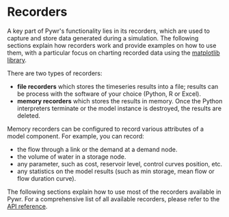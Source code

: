 # Recorders 
A key part of Pywr's functionality lies in its recorders, which are used to capture and store data 
generated during a simulation. The following sections explain how recorders work and provide examples on how to
use them, with a particular focus on charting recorded data using the [matplotlib library](https://matplotlib.org).

There are two types of recorders:

- **file recorders** which stores the timeseries results into a file; results can be process with the software of your choice (Python, R or Excel).
- **memory recorders** which stores the results in memory. Once the Python interpreters terminate
or the model instance is destroyed, the results are deleted.

Memory recorders can be configured to record various attributes of a model component. For example, you can record:

- the flow through a link or the demand at a demand node.
- the volume of water in a storage node.
- any parameter, such as cost, reservoir level, control curves position, etc.
- any statistics on the model results (such as min storage, mean flow or flow duration curve).

The following sections explain how to use most of the recorders available in Pywr.
For a comprehensive list of all available recorders, please refer to the
[API reference](../../api/recorders/core/recorder.md).